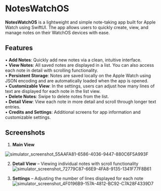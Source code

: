 # NotesWatchOS

**NotesWatchOS** is a lightweight and simple note-taking app built for Apple Watch using SwiftUI. The app allows users to quickly create, view, and manage notes on their WatchOS devices with ease.

## Features

• **Add Notes**: Quickly add new notes via a clean, intuitive interface.<br />
• **View Notes**: All saved notes are displayed in a list. You can also access each note in detail with scrolling functionality.<br />
• **Persistent Storage**: Notes are saved locally on the Apple Watch using JSON encoding and are automatically loaded when the app is opened.<br />
• **Customizable View**: In the settings, users can adjust how many lines of text are displayed for each note in the list view.<br />
• **Delete Notes**: Swipe to delete notes from the list.<br />
• **Detail View**: View each note in more detail and scroll through longer text entries.<br />
• **Credits and Settings**: Additional screens for app information and customizable settings.<br />

## Screenshots

1. **Main View**
   
![simulator_screenshot_55AAFA81-6586-4036-9447-880C6F5A993F](https://github.com/user-attachments/assets/085f996f-0a0c-488d-bf52-e32b20bce917)

2. **Detail View** – Viewing individual notes with scroll functionality
![simulator_screenshot_72779C87-66E9-4FA8-9135-1341F77F8B61](https://github.com/user-attachments/assets/92922d04-1b8d-4190-98ac-d44d1d6f77f4)

3. **Settings** – Adjusting the number of lines displayed for each note
![simulator_screenshot_4F0196B9-157A-4812-BC92-C7A28F4339D7](https://github.com/user-attachments/assets/c3e56c8e-ed7b-4469-9ff5-dd3b1009e88b)
